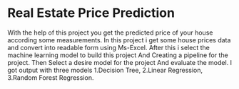 # Real Estate Price Prediction 
With the help of this project you get the predicted price of your house according some measurements.
In this project i get some house prices data and convert into readable form using Ms-Excel.
After this i select the machine learning model to build this project And
Creating a pipeline for the project. Then Select a desire model for the project And evaluate the model.
I got output with three models 1.Decision Tree, 2.Linear Regression, 
3.Random Forest Regression. 
